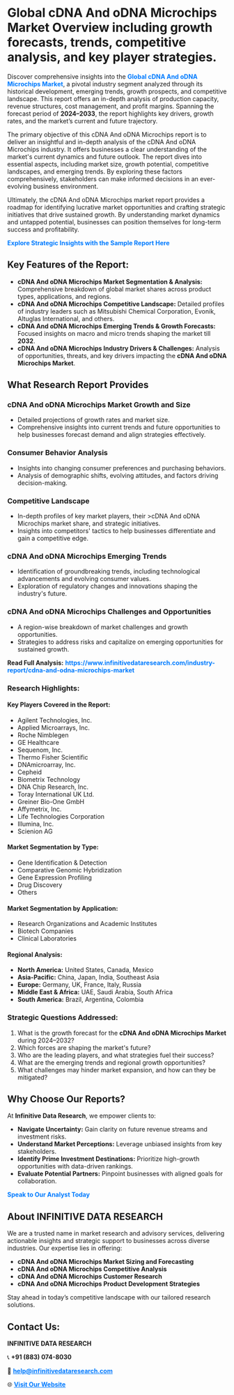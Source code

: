 <h1>Global cDNA And oDNA Microchips Market Overview including growth forecasts, trends, competitive analysis, and key player strategies.</h1>
<p>
Discover comprehensive insights into the 
<a href="https://www.infinitivedataresearch.com/industry-report/cdna-and-odna-microchips-market" rel="dofollow" style="color: #007BFF; text-decoration: none;"><strong>Global cDNA And oDNA Microchips Market</strong></a>, a pivotal industry segment analyzed through its historical development, emerging trends, growth prospects, and competitive landscape. This report offers an in-depth analysis of production capacity, revenue structures, cost management, and profit margins. Spanning the forecast period of <strong>2024–2033</strong>, the report highlights key drivers, growth rates, and the market’s current and future trajectory.
</p>
<p>
The primary objective of this cDNA And oDNA Microchips report is to deliver an insightful and in-depth analysis of the cDNA And oDNA Microchips industry. It offers businesses a clear understanding of the market's current dynamics and future outlook. The report dives into essential aspects, including market size, growth potential, competitive landscapes, and emerging trends. By exploring these factors comprehensively, stakeholders can make informed decisions in an ever-evolving business environment.
</p>
<p>
Ultimately, the cDNA And oDNA Microchips market report provides a roadmap for identifying lucrative market opportunities and crafting strategic initiatives that drive sustained growth. By understanding market dynamics and untapped potential, businesses can position themselves for long-term success and profitability.
</p>
<p>
<a href="https://www.infinitivedataresearch.com/request-sample/reportId=106486" style="color: #007BFF; text-decoration: none;"><strong>Explore Strategic Insights with the Sample Report Here</strong></a>
</p>

<h2>Key Features of the Report:</h2>
<ul>
<li><strong>cDNA And oDNA Microchips Market Segmentation & Analysis:</strong> Comprehensive breakdown of global market shares across product types, applications, and regions.</li>
<li><strong>cDNA And oDNA Microchips Competitive Landscape:</strong> Detailed profiles of industry leaders such as Mitsubishi Chemical Corporation, Evonik, Altuglas International, and others.</li>
<li><strong>cDNA And oDNA Microchips Emerging Trends & Growth Forecasts:</strong> Focused insights on macro and micro trends shaping the market till <strong>2032</strong>.</li>
<li><strong>cDNA And oDNA Microchips Industry Drivers & Challenges:</strong> Analysis of opportunities, threats, and key drivers impacting the <strong>cDNA And oDNA Microchips Market</strong>.</li>
</ul>

<h2>What Research Report Provides</h2>
<h3>cDNA And oDNA Microchips Market Growth and Size</h3>
<ul>
<li>Detailed projections of growth rates and market size.</li>
<li>Comprehensive insights into current trends and future opportunities to help businesses forecast demand and align strategies effectively.</li>
</ul>

<h3>Consumer Behavior Analysis</h3>
<ul>
<li>Insights into changing consumer preferences and purchasing behaviors.</li>
<li>Analysis of demographic shifts, evolving attitudes, and factors driving decision-making.</li>
</ul>

<h3>Competitive Landscape</h3>
<ul>
<li>In-depth profiles of key market players, their >cDNA And oDNA Microchips market share, and strategic initiatives.</li>
<li>Insights into competitors' tactics to help businesses differentiate and gain a competitive edge.</li>
</ul>

<h3>cDNA And oDNA Microchips Emerging Trends</h3>
<ul>
<li>Identification of groundbreaking trends, including technological advancements and evolving consumer values.</li>
<li>Exploration of regulatory changes and innovations shaping the industry's future.</li>
</ul>

<h3>cDNA And oDNA Microchips Challenges and Opportunities</h3>
<ul>
<li>A region-wise breakdown of market challenges and growth opportunities.</li>
<li>Strategies to address risks and capitalize on emerging opportunities for sustained growth.</li>
</ul>
<p><strong>Read Full Analysis:</strong> <a href="https://www.infinitivedataresearch.com/industry-report/cdna-and-odna-microchips-market" rel="dofollow" style="color: #007BFF; text-decoration: none;"><strong>https://www.infinitivedataresearch.com/industry-report/cdna-and-odna-microchips-market</strong></a></p>
<h3>Research Highlights:</h3>
<h4>Key Players Covered in the Report:</h4>
<ul><li>Agilent Technologies, Inc.</li><li>Applied Microarrays, Inc.</li><li>Roche Nimblegen</li><li>GE Healthcare</li><li>Sequenom, Inc.</li><li>Thermo Fisher Scientific</li><li>DNAmicroarray, Inc.</li><li>Cepheid</li><li>Biometrix Technology</li><li>DNA Chip Research, Inc.</li><li>Toray International UK Ltd.</li><li>Greiner Bio-One GmbH</li><li>Affymetrix, Inc.</li><li>Life Technologies Corporation</li><li>Illumina, Inc.</li><li>Scienion AG</li></ul>
<h4>Market Segmentation by Type:</h4>
<ul><li>Gene Identification &amp; Detection</li><li>Comparative Genomic Hybridization</li><li>Gene Expression Profiling</li><li>Drug Discovery</li><li>Others</li></ul>
<h4>Market Segmentation by Application:</h4>
<ul><li>Research Organizations and Academic Institutes</li><li>Biotech Companies</li><li>Clinical Laboratories</li></ul>

<h4>Regional Analysis:</h4>
<ul>
<li><strong>North America:</strong> United States, Canada, Mexico</li>
<li><strong>Asia-Pacific:</strong> China, Japan, India, Southeast Asia</li>
<li><strong>Europe:</strong> Germany, UK, France, Italy, Russia</li>
<li><strong>Middle East & Africa:</strong> UAE, Saudi Arabia, South Africa</li>
<li><strong>South America:</strong> Brazil, Argentina, Colombia</li>
</ul>

<h3>Strategic Questions Addressed:</h3>
<ol>
<li>What is the growth forecast for the <strong>cDNA And oDNA Microchips Market</strong> during 2024–2032?</li>
<li>Which forces are shaping the market's future?</li>
<li>Who are the leading players, and what strategies fuel their success?</li>
<li>What are the emerging trends and regional growth opportunities?</li>
<li>What challenges may hinder market expansion, and how can they be mitigated?</li>
</ol>

<h2>Why Choose Our Reports?</h2>
<p>At <strong>Infinitive Data Research</strong>, we empower clients to:</p>
<ul>
<li><strong>Navigate Uncertainty:</strong> Gain clarity on future revenue streams and investment risks.</li>
<li><strong>Understand Market Perceptions:</strong> Leverage unbiased insights from key stakeholders.</li>
<li><strong>Identify Prime Investment Destinations:</strong> Prioritize high-growth opportunities with data-driven rankings.</li>
<li><strong>Evaluate Potential Partners:</strong> Pinpoint businesses with aligned goals for collaboration.</li>
</ul>
<p><a href="https://www.infinitivedataresearch.com/industry-report/cdna-and-odna-microchips-market" rel="dofollow" style="color: #007BFF; text-decoration: none;"><strong>Speak to Our Analyst Today</strong></a></p>

<h2>About INFINITIVE DATA RESEARCH</h2>
<p>We are a trusted name in market research and advisory services, delivering actionable insights and strategic support to businesses across diverse industries. Our expertise lies in offering:</p>
<ul>
<li><strong>cDNA And oDNA Microchips Market Sizing and Forecasting</strong></li>
<li><strong>cDNA And oDNA Microchips Competitive Analysis</strong></li>
<li><strong>cDNA And oDNA Microchips Customer Research</strong></li>
<li><strong>cDNA And oDNA Microchips Product Development Strategies</strong></li>
</ul>
<p>Stay ahead in today’s competitive landscape with our tailored research solutions.</p>

<h2>Contact Us:</h2>
<p><strong>INFINITIVE DATA RESEARCH</strong></p>
<p>📞 <strong>+91 (883) 074-8030</strong></p>
<p>📧 <strong><a href="mailto:help@infinitivedataresearch.com" style="color: #007BFF;">help@infinitivedataresearch.com</a></strong></p>
<p>🌐 <strong><a href="https://www.infinitivedataresearch.com" rel="dofollow" style="color: #007BFF;">Visit Our Website</a></strong></p>